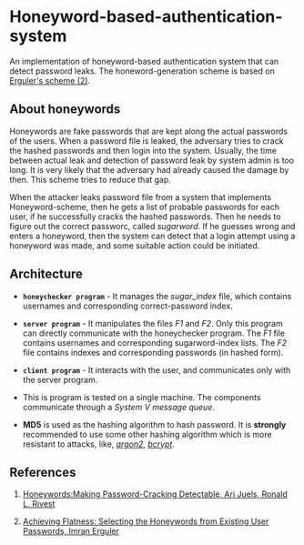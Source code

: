 # Honeyword-based-authentication-system

An implementation of honeyword-based authentication system that can detect password leaks. The honeword-generation scheme is based on [Erguler's scheme (2)](#erguler).

## About honeywords

Honeywords are fake passwords that are kept along the actual passwords of the users. When a password file is leaked, the adversary tries to crack the hashed passwords and then login into the system. Usually, the time between actual leak and detection of password leak by system admin is too long. It is very likely that the adversary had already caused the damage by then. This scheme tries to reduce that gap.

When the attacker leaks password file from a system that implements Honeyword-scheme, then he gets a list of probable passwords for each user, if he successfully cracks the hashed passwords. Then he needs to figure out the correct passworc, called _sugarword_. If he guesses wrong and enters a honeyword, then the system can detect that a login attempt using a honeyword was made, and some suitable action could be initiated.
      
## Architecture

* **`honeychecker program`** - It manages the _sugar\_index_ file, which contains usernames and corresponding correct-password index. 
* **`server program`** - It manipulates the files _F1_ and _F2_. Only this program can directly communicate with the honeychecker program. The _F1_ file contains usernames and corresponding sugarword-index lists. The _F2_ file contains indexes and corresponding passwords (in hashed form).
* **`client program`** - It interacts with the user, and communicates only with the server program.

* This is program is tested on a single machine. The components communicate through a _System V message queue_.

* **MD5** is used as the hashing algorithm to hash password. It is **strongly** recommended to use some other hashing algorithm which is more resistant to attacks, like, [_argon2_](https://github.com/P-H-C/phc-winner-argon2), [_bcrypt_](https://en.wikipedia.org/wiki/Bcrypt).



## References

1. [Honeywords:Making Password-Cracking Detectable, Ari Juels, Ronald L. Rivest](https://people.csail.mit.edu/rivest/pubs/JR13.pdf)

2. <a name="erguler"> [Achieving Flatness: Selecting the Honeywords from Existing User Passwords, Imran Erguler](https://ieeexplore.ieee.org/document/7047759) </a>
  
